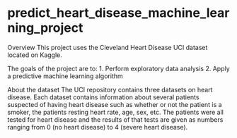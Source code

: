 # predict_heart_disease_machine_learning_project

Overview
This project uses the Cleveland Heart Disease UCI dataset located on Kaggle.  

The goals of the project are to:
    1. Perform exploratory data analysis
    2. Apply a predictive machine learning algorithm 

About the dataset
The UCI repository contains three datasets on heart disease. Each dataset contains information about several patients suspected of having heart disease such as whether or not the patient is a smoker, the patients resting heart rate, age, sex, etc. The patients were all tested for heart disease and the results of that tests are given as numbers ranging from 0 (no heart disease) to 4 (severe heart disease). 
